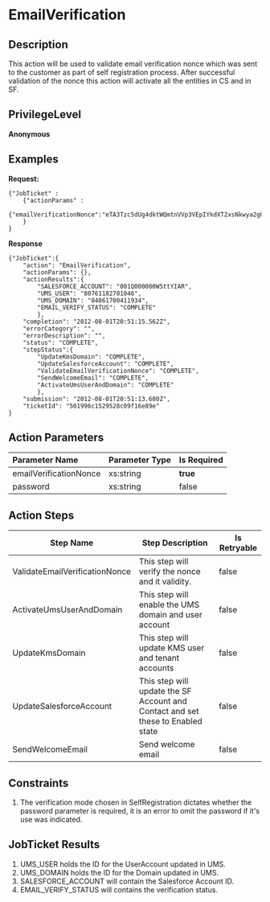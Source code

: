 # EmailVerification
## Description ##

This action will be used to validate email verification nonce which was sent to the customer as part of self registration process. After successful validation of the nonce this action will activate all the entities in CS and in SF.

## PrivilegeLevel ##

**Anonymous**

## Examples ##

**Request:**

	{"JobTicket" :
        {"actionParams" :
            {"emailVerificationNonce":"eTA3Tzc5dUg4dktWQmtnVVp3VEpIYkdXT2xsNkwya2g0K2h6c21LODJ6cz1DZQ"}
        }
    }

**Response**

	{"JobTicket":{
		"action": "EmailVerification",
		"actionParams": {},
		"actionResults":{
			"SALESFORCE_ACCOUNT": "001Q000000W5ttYIAR",
			"UMS_USER": "80761182701046",
			"UMS_DOMAIN": "84861700411934",
			"EMAIL_VERIFY_STATUS": "COMPLETE"
			},
		"completion": "2012-08-01T20:51:15.562Z",
		"errorCategory": "",
		"errorDescription": "",
		"status": "COMPLETE",
		"stepStatus":{
			"UpdateKmsDomain": "COMPLETE",
			"UpdateSalesforceAccount": "COMPLETE",
			"ValidateEmailVerificationNonce": "COMPLETE",
			"SendWelcomeEmail": "COMPLETE",
			"ActivateUmsUserAndDomain": "COMPLETE"
			},
		"submission": "2012-08-01T20:51:13.600Z",
		"ticketId": "501996c1529528c09f16e89e"
	}

## Action Parameters ##

| Parameter Name	| Parameter Type 	| Is Required 	|
| :--	| :--	| :- 	|
| emailVerificationNonce 	| xs:string 	| **true** 	|
| password 	| xs:string 	| false 	|

## Action Steps ##

| Step Name 	| Step Description 	| Is Retryable 	|
| -----------	| ------------------	| -------------	|
| ValidateEmailVerificationNonce 	| This step will verify the nonce and it validity.	| false 	|
| ActivateUmsUserAndDomain 	| This step will enable the UMS domain and user account 	| false 	|
| UpdateKmsDomain 	| This step will update KMS user and tenant accounts 	| false 	|
| UpdateSalesforceAccount 	| This step will update the SF Account and Contact and set these to Enabled state	| false 	|
| SendWelcomeEmail 	| Send welcome email 	| false 	|

## Constraints ##

1. The verification mode chosen in SelfRegistration dictates whether the password parameter is required, it is an error to omit the password if it's use was indicated.

## JobTicket Results ##

1. UMS_USER holds the ID for the UserAccount updated in UMS.
1. UMS_DOMAIN holds the ID for the Domain updated in UMS.
1. SALESFORCE_ACCOUNT will contain the Salesforce Account ID.
1. EMAIL_VERIFY_STATUS will contains the verification status.